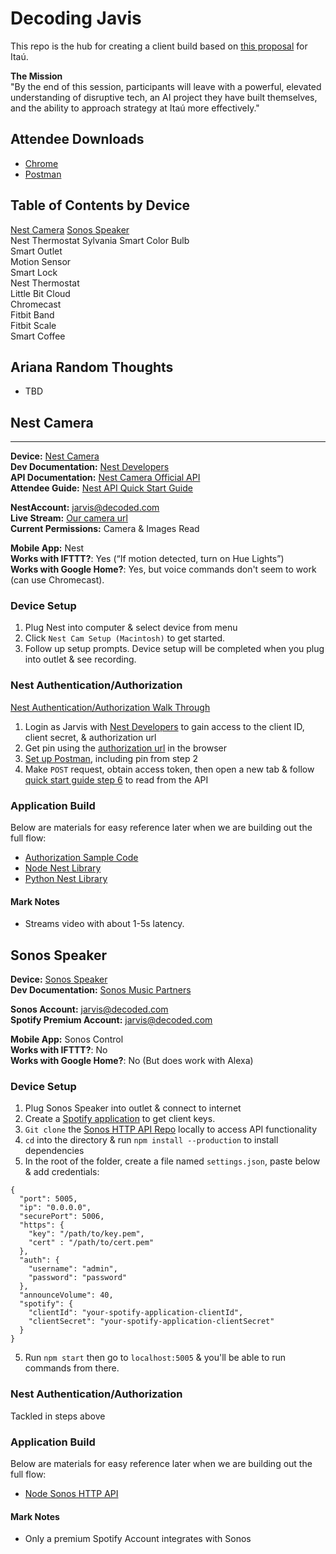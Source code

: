 # Decoding Javis
This repo is the hub for creating a client build based on [this proposal](https://docs.google.com/presentation/d/1i-W7ku5x-y3Ck8yJlZdvMJUU96WQ34Bt40LDqQVRf5Y/edit#slide=id.g24f9bda3d1_0_91) for Itaú.

**The Mission**  
"By the end of this session, participants will leave with a powerful, elevated understanding of disruptive tech, an AI project they have built themselves, and the ability to approach strategy at Itaú more effectively."

## Attendee Downloads
- [Chrome](https://www.google.com/chrome/)  
- [Postman](https://www.getpostman.com/apps)

## Table of Contents by Device
[Nest Camera](#nest-camera)
[Sonos Speaker](#sonos-speaker)    
Nest Thermostat 
Sylvania Smart Color Bulb  
Smart Outlet  
Motion Sensor  
Smart Lock  
Nest Thermostat  
Little Bit Cloud  
Chromecast  
Fitbit Band  
Fitbit Scale  
Smart Coffee

## Ariana Random Thoughts
- TBD

<!-- ************************** NEST ************************** -->
## Nest Camera
------
**Device:** [Nest Camera](https://www.amazon.com/Nest-Security-Camera-Matters-Anywhere/dp/B00WBJGUA2/ref=sr_1_1?s=grocery&ie=UTF8&qid=1523896108&sr=8-1&keywords=nest+cam)  
**Dev Documentation:** [Nest Developers](https://developers.nest.com/)  
**API Documentation:** [Nest Camera Official API](https://developers.nest.com/documentation/cloud/api-camera)    
**Attendee Guide:** [Nest API Quick Start Guide](https://codelabs.developers.google.com/codelabs/wwn-api-quickstart/#0)    

**NestAccount:** jarvis@decoded.com  
**Live Stream:** [Our camera url](https://home.nest.com/camera/4fe5618ba62f413dbd943fc47b2f34e1)  
**Current Permissions:** Camera & Images Read  

**Mobile App:** Nest  
**Works with IFTTT?**: Yes (“If motion detected, turn on Hue Lights”)  
**Works with Google Home?**: Yes, but voice commands don't seem to work (can use Chromecast).  

### Device Setup
1. Plug Nest into computer & select device from menu
2. Click `Nest Cam Setup (Macintosh)` to get started.
3. Follow up setup prompts. Device setup will be completed when you plug into outlet & see recording.

### Nest Authentication/Authorization
[Nest Authentication/Authorization Walk Through](https://developers.nest.com/documentation/cloud/how-to-auth)  
1. Login as Jarvis with [Nest Developers](https://developers.nest.com/) to gain access to the client ID, client secret, & authorization url  
2. Get pin using the [authorization url](https://home.nest.com/login/oauth2?client_id=a211585b-577a-48d1-993b-90c0d648411a&state=STATE) in the browser  
3. [Set up Postman](https://codelabs.developers.google.com/codelabs/wwn-api-quickstart/#4), including pin from step 2  
4. Make `POST` request, obtain access token, then open a new tab & follow [quick start guide step 6](https://codelabs.developers.google.com/codelabs/wwn-api-quickstart/#5) to read from the API  

### Application Build
Below are materials for easy reference later when we are building out the full flow:  
- [Authorization Sample Code](https://developers.nest.com/documentation/cloud/sample-code-auth)  
- [Node Nest Library](https://github.com/johnwyles/node-nest-api)  
- [Python Nest Library](https://github.com/nestlabs/nest-python)  

#### Mark Notes
- Streams video with about 1-5s latency.


<!-- ************************** SONOS ************************** -->
## Sonos Speaker
**Device:** [Sonos Speaker](https://www.amazon.com/All-new-Sonos-One-built-incredible/dp/B074XLMYY5/ref=sr_1_1_sspa?ie=UTF8&qid=1523894304&sr=8-1-spons&keywords=sonos+wireless+speakers&psc=1)  
**Dev Documentation:** [Sonos Music Partners](https://musicpartners.sonos.com/?q=docs)
<!-- **API Documentation:** [Nest Camera Official API](https://developers.nest.com/documentation/cloud/api-camera)   -->
<!-- **Attendee Guide:** [Nest API Quick Start Guide](https://codelabs.developers.google.com/codelabs/wwn-api-quickstart/#0)     -->

**Sonos Account:** jarvis@decoded.com  
**Spotify Premium Account:** jarvis@decoded.com  
<!-- **Live Stream:** [Our camera url](https://home.nest.com/camera/4fe5618ba62f413dbd943fc47b2f34e1)   -->
<!-- **Current Permissions:** Camera & Images Read   -->

**Mobile App:** Sonos Control  
**Works with IFTTT?**: No  
**Works with Google Home?**: No (But does work with Alexa)  

### Device Setup
1. Plug Sonos Speaker into outlet & connect to internet
2. Create a [Spotify application](https://developer.spotify.com/my-applications/#!/applications/create) to get client keys.
3. `Git clone` the [Sonos HTTP API Repo](https://github.com/jishi/node-sonos-http-api) locally to access API functionality
4. `cd` into the directory & run `npm install --production` to install dependencies
5. In the root of the folder, create a file named `settings.json`, paste below & add credentials:
```
{
  "port": 5005,
  "ip": "0.0.0.0",
  "securePort": 5006,
  "https": {
    "key": "/path/to/key.pem",
    "cert" : "/path/to/cert.pem"
  },
  "auth": {
    "username": "admin",
    "password": "password"
  },
  "announceVolume": 40,
  "spotify": {
    "clientId": "your-spotify-application-clientId",
    "clientSecret": "your-spotify-application-clientSecret"
  }
}
```
5. Run `npm start` then go to `localhost:5005` & you'll be able to run commands from there.

### Nest Authentication/Authorization
Tackled in steps above

### Application Build
Below are materials for easy reference later when we are building out the full flow:  
- [Node Sonos HTTP API](https://github.com/jishi/node-sonos-http-api)  

#### Mark Notes
- Only a premium Spotify Account integrates with Sonos
